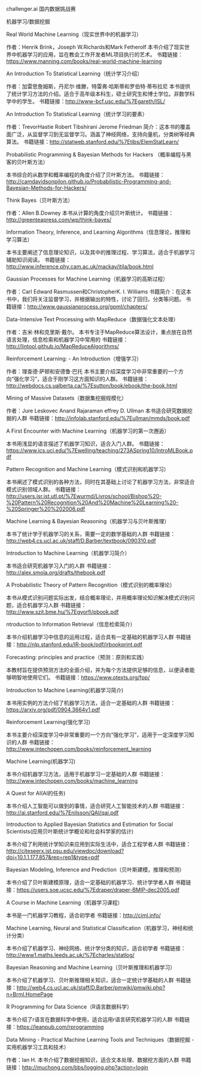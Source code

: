challenger.ai  国内数据挑战赛


机器学习/数据挖掘

Real World Machine Learning（现实世界中的机器学习）


作者：Henrik Brink，Joseph W.Richards和Mark Fetherolf
本书介绍了现实世界中机器学习的应用，旨在教会工作开发者ML项目执行的艺术。
书籍链接：https://www.manning.com/books/real-world-machine-learning


An Introduction To Statistical Learning（统计学习介绍）


作者：加雷思詹姆斯，丹尼尔·维滕，特雷弗·哈斯蒂和罗伯特·蒂布拉尼
本书提供了统计学习方法的介绍。适合于高年级本科生，硕士研究生和博士学位。非数学科学中的学生。
书籍链接：http://www-bcf.usc.edu/%7Egareth/ISL/

An Introduction To Statistical Learning（统计学习的要素）


作者：TrevorHastie   Robert Tibshirani    Jerome Friedman
简介：这本书的覆盖面广泛，从监督学习到无监督学习。涵盖了神经网络，支持向量机，分类树等经典算法。
书籍链接：http://statweb.stanford.edu/%7Etibs/ElemStatLearn/

Probabilistic Programming & Bayesian Methods for Hackers （概率编程与黑客的贝叶斯方法）


本书综合的从数学和概率编程的角度介绍了贝叶斯方法。
书籍链接：http://camdavidsonpilon.github.io/Probabilistic-Programming-and-Bayesian-Methods-for-Hackers/

Think Bayes（贝叶斯方法）


作者：Allen B.Downey
本书从计算的角度介绍贝叶斯统计。
书籍链接：http://greenteapress.com/wp/think-bayes/

Information Theory, Inference, and Learning Algorithms（信息理论，推理和学习算法）



本书主要阐述了信息理论知识，以及其中的推理过程、学习算法，适合于机器学习辅助知识阅读。
书籍链接：http://www.inference.phy.cam.ac.uk/mackay/itila/book.html 

Gaussian Processes for Machine Learning（机器学习的高斯过程）



作者：Carl Edward Rasmussen和ChristopherK. I. Williams
书籍简介：在这本书中，我们将关注监督学习，并根据输出的特性，讨论了回归，分类等问题。
书籍链接：http://www.gaussianprocess.org/gpml/chapters/

Data-Intensive Text Processing with MapReduce（数据强化文本处理）



作者：吉米·林和克里斯·戴尔。
本书专注于MapReduce算法设计，重点放在自然语言处理，信息检索和机器学习中常用的
书籍链接：http://lintool.github.io/MapReduceAlgorithms/

Reinforcement Learning: - An Introduction（增强学习）    



作者：理查德·萨顿和安德鲁·巴托
本书主要介绍深度学习中非常重要的一个方向“强化学习”，适合于刚学习这方面知识的人群。
书籍链接：http://webdocs.cs.ualberta.ca/%7Esutton/book/ebook/the-book.html

Mining of Massive Datasets（数据集挖掘规模化）


作者：Jure Leskovec    Anand Rajaraman   effrey D. Ullman
本书适合研究数据挖掘的人群
书籍链接：http://infolab.stanford.edu/%7Eullman/mmds/book.pdf
 
A First Encounter with Machine Learning（机器学习的第一次邂逅）



本书用浅显的语言描述了机器学习知识，适合入门人群。
书籍链接：https://www.ics.uci.edu/%7Ewelling/teaching/273ASpring10/IntroMLBook.pdf


Pattern Recognition and Machine Learning（模式识别和机器学习）



本书阐述了模式识别的各种方法，同时在其基础上讨论了机器学习方法，非常适合模式识别领域人群。
书籍链接：http://users.isr.ist.utl.pt/%7Ewurmd/Livros/school/Bishop%20-%20Pattern%20Recognition%20And%20Machine%20Learning%20-%20Springer%20%202006.pdf
 
Machine Learning & Bayesian Reasoning（机器学习与贝叶斯推理）


本书了统计学于机器学习的关系，需要一定的数学基础的人群
书籍链接：http://web4.cs.ucl.ac.uk/staff/D.Barber/textbook/090310.pdf

Introduction to Machine Learning（机器学习简介）



本书适合研究机器学习入门的人群
书籍链接：http://alex.smola.org/drafts/thebook.pdf
 
A Probabilistic Theory of Pattern Recognition（模式识别的概率理论）



本书从模式识别问题实际出发，结合概率理论，并用概率理论知识解决模式识别问题，适合机器学习人群
书籍链接：http://www.szit.bme.hu/%7Egyorfi/pbook.pdf

ntroduction to Information Retrieval（信息检索简介）



本书介绍机器学习中信息的运用过程，适合具有一定基础的机器学习人群
书籍链接：http://nlp.stanford.edu/IR-book/pdf/irbookprint.pdf

Forecasting: principles and practice（预测：原则和实践）



本教材旨在提供预测方法的全面介绍，并为每个方法提供足够的信息，以便读者能够明智地使用它们。
书籍链接：https://www.otexts.org/fpp/

Introduction to Machine Learning(机器学习简介)



本书用实例的方法介绍了机器学习方法，适合一定基础的人群
书籍链接：https://arxiv.org/pdf/0904.3664v1.pdf

Reinforcement Learning(强化学习)



本书主要介绍深度学习中非常重要的一个方向“强化学习”，适用于一定深度学习知识的人群
书籍链接：http://www.intechopen.com/books/reinforcement_learning

Machine Learning(机器学习)



本书介绍机器学习方法，适用于机器学习一定基础的人群
书籍链接： http://www.intechopen.com/books/machine_learning

A Quest for AI(AI的任务)


本书介绍人工智能可以做到的事情，适合研究人工智能技术的人群
书籍链接：http://ai.stanford.edu/%7Enilsson/QAI/qai.pdf

Introduction to Applied Bayesian Statistics and Estimation for Social Scientists(应用贝叶斯统计学概论和社会科学家的估计)



本书介绍了利用统计学知识来应用到实际生活中，适合工程学者人群
书籍链接：http://citeseerx.ist.psu.edu/viewdoc/download?doi=10.1.1.177.857&rep=rep1&type=pdf
 
Bayesian Modeling, Inference and Prediction（贝叶斯建模，推理和预测）



本书介绍了贝叶斯建模原理，适合一定基础的机器学习、统计学学者人群
书籍链接：https://users.soe.ucsc.edu/%7Edraper/draper-BMIP-dec2005.pdf

A Course in Machine Learning（机器学习课程）



本书是一门机器学习教程，适合初学者
书籍链接：http://ciml.info/

Machine Learning, Neural and Statistical Classification（机器学习，神经和统计分类）



本书介绍了机器学习、神经网络、统计学分类的知识，适合初学者
书籍链接：http://www1.maths.leeds.ac.uk/%7Echarles/statlog/

Bayesian Reasoning and Machine Learning（贝叶斯推理和机器学习）



本书介绍了机器学习、贝叶斯推理相关知识，适合一定统计学基础的人群
书籍链接：http://web4.cs.ucl.ac.uk/staff/D.Barber/pmwiki/pmwiki.php?n=Brml.HomePage

R Programming for Data Science（R语言数据科学）


本书介绍了r语言在数据科学中使用，适合运用r语言研究机器学习的人群
书籍链接：https://leanpub.com/rprogramming

Data Mining - Practical Machine Learning Tools and Techniques（数据挖掘 - 实用机器学习工具和技术）



作者：Ian H.
本书介绍了数据挖掘知识，适合文本处理、数据挖方面的人群
书籍链接：http://muchong.com/bbs/logging.php?action=login